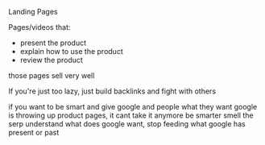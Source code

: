 Landing Pages


Pages/videos that:
- present the product
- explain how to use the product
- review the product

those pages sell very well


If you're just too lazy, just build backlinks and fight with others

if you want to be smart and give google and people what they want
google is throwing up product pages, it cant take it anymore
be smarter smell the serp
understand what does google want, stop feeding what google has present or past